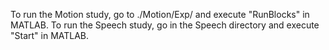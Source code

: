 To run the Motion study, go to ./Motion/Exp/ and execute "RunBlocks" in MATLAB.
To run the Speech study, go in the Speech directory and execute "Start" in MATLAB.
